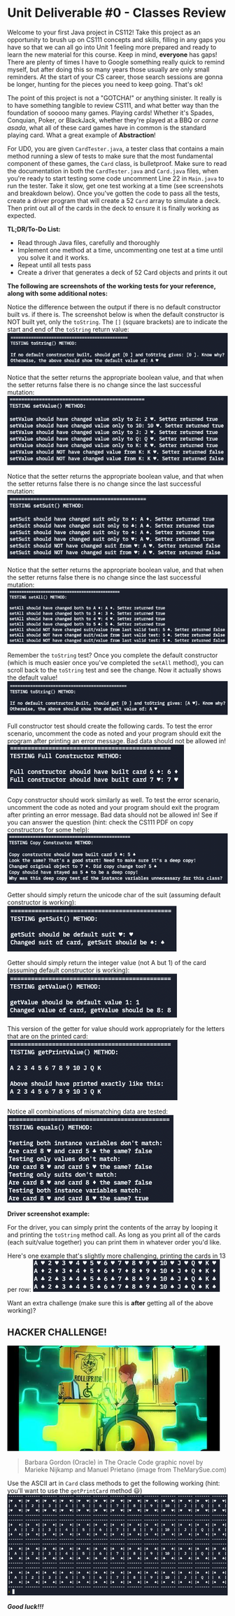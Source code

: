  

# **Unit Deliverable #0 - Classes Review**

Welcome to your first Java project in CS112! Take this project as an opportunity to brush up on CS111 concepts and skills, filling in any gaps you have so that we can all go into Unit 1 feeling more prepared and ready to learn the new material for this course. Keep in mind, **everyone** has gaps! There are plenty of times I have to Google something really quick to remind myself, but after doing this so many years those usually are only small reminders. At the start of your CS career, those search sessions are gonna be longer, hunting for the pieces you need to keep going. That's ok!

The point of this project is not a "GOTCHA!" or anything sinister. It really is to have something tangible to review CS111, and what better way than the foundation of sooooo many games. Playing cards! Whether it's Spades, Conquian, Poker, or BlackJack, whether they're played at a BBQ or _carne asada_, what all of these card games have in common is the standard playing card. What a great example of **Abstraction**!

For UD0, you are given `CardTester.java`, a tester class that contains a main method running a slew of tests to make sure that the most fundamental component of these games, the `Card` class, is bulletproof. Make sure to read the documentation in both the `CardTester.java` and `Card.java` files, when you're ready to start testing some code uncomment Line 22 in `Main.java` to run the tester. Take it slow, get one test working at a time (see screenshots and breakdown below). Once you've gotten the code to pass all the tests, create a driver program that will create a 52 `Card` array to simulate a deck. Then print out all of the cards in the deck to ensure it is finally working as expected.

**TL;DR/To-Do List:**

- Read through Java files, carefully and thoroughly
- Implement one method at a time, uncommenting one test at a time until you solve it and it works.
- Repeat until all tests pass
- Create a driver that generates a deck of 52 Card objects and prints it out

**The following are screenshots of the working tests for your reference, along with some additional notes:**

Notice the difference between the output if there is no default constructor built vs. if there is. The screenshot below is when the default constructor is NOT built yet, only the `toString`. The `[]` (square brackets) are to indicate the start and end of the `toString` return value:
![no default constructor screenshot](instructions/toStringNoDefault.png)
 

Notice that the setter returns the appropriate boolean value, and that when the setter returns false there is no change since the last successful mutation:
![setValue screenshot](instructions/setValue.png)
 

Notice that the setter returns the appropriate boolean value, and that when the setter returns false there is no change since the last successful mutation:
![setSuit screenshot](instructions/setSuit.png)

 

Notice that the setter returns the appropriate boolean value, and that when the setter returns false there is no change since the last successful mutation:
![setAll screenshot](instructions/setAll.png)

 

Remember the `toString` test? Once you complete the default constructor (which is much easier once you've completed the `setAll` method), you can scroll back to the `toString` test and see the change. Now it actually shows the default value!
![default constructor screenshot](instructions/toStringDefault.png)

 

Full constructor test should create the following cards. To test the error scenario, uncomment the code as noted and your program should exit the program after printing an error message. Bad data should not be allowed in!
![full constructor screenshot](instructions/fullConstructor.png)
 

Copy constructor should work similarly as well. To test the error scenario, uncomment the code as noted and your program should exit the program after printing an error message. Bad data should not be allowed in! See if you can answer the question (hint: check the CS111 PDF on copy constructors for some help):
![copy constructor screenshot](instructions/copyConstructor.png)
 

Getter should simply return the unicode char of the suit (assuming default constructor is working):
![getSuit screenshot](instructions/getSuit.png)

 

Getter should simply return the integer value (not A but 1) of the card (assuming default constructor is working):
![getValue screenshot](instructions/getValue.png)

 

This version of the getter for value should work appropriately for the letters that are on the printed card:
![getPrintValue screenshot](instructions/getPrintValue.png)

 

Notice all combinations of mismatching data are tested:
![equals screenshot](instructions/equals.png)
 

**Driver screenshot example:**

For the driver, you can simply print the contents of the array by looping it and printing the `toString` method call. As long as you print all of the cards (each suit/value together) you can print them in whatever order you'd like.

Here's one example that's slightly more challenging, printing the cards in 13 per row:
![driver screenshot](instructions/driver.png)
 

Want an extra challenge (make sure this is **after** getting all of the above working)?

## **HACKER CHALLENGE!** 
![barba gordon at computer in wheel chair with background poster "roll with pride"](instructions/oraclecode.jpeg)
> Barbara Gordon (Oracle) in The Oracle Code graphic novel by Marieke Nijkamp and Manuel Prietano (image from TheMarySue.com)

Use the ASCII art in `Card` class methods to get the following working (hint: you'll want to use the `getPrintCard` method 😃)
![hacker challenge screenshot](instructions/hackerChallenge.png)
 

**_Good luck!!!_** 
